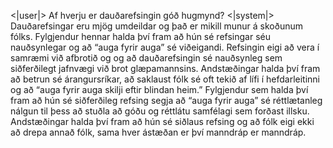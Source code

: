 <|user|>
Af hverju er dauðarefsingin góð hugmynd?
<|system|>
Dauðarefsingar eru mjög umdeildar og það er mikill munur á skoðunum fólks. Fylgjendur hennar halda því fram að hún sé refsingar séu nauðsynlegar og að “auga fyrir auga” sé viðeigandi. Refsingin eigi að vera í samræmi við afbrotið og og að dauðarefsingin sé nauðsynleg sem siðferðilegt jafnvægi við brot glæpamannsins. Andstæðingar halda því fram að betrun sé árangursríkar, að saklaust fólk sé oft tekið af lífi í hefdarleitinni og að “auga fyrir auga skilji eftir blindan heim.” Fylgjendur sem halda því fram að hún sé siðferðileg refsing segja að “auga fyrir auga” sé réttlætanleg nálgun til þess að stuðla að góðu og réttlátu samfélagi sem forðast illsku. Andstæðingar halda því fram að hún sé siðlaus refsing og að fólk eigi ekki að drepa annað fólk, sama hver ástæðan er því manndráp er manndráp.